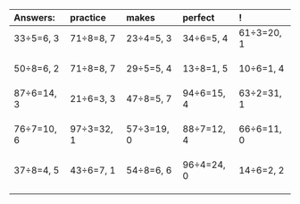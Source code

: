 | Answers: | practice | makes | perfect | ! |
| :--- | :--- | :--- | :--- | :--- |
| 33÷5=6, 3 | 71÷8=8, 7 | 23÷4=5, 3 | 34÷6=5, 4 | 61÷3=20, 1 | 
|   |   |   |   |   | 
|   |   |   |   |   | 
|   |   |   |   |   | 
| 50÷8=6, 2 | 71÷8=8, 7 | 29÷5=5, 4 | 13÷8=1, 5 | 10÷6=1, 4 | 
|   |   |   |   |   | 
|   |   |   |   |   | 
|   |   |   |   |   | 
| 87÷6=14, 3 | 21÷6=3, 3 | 47÷8=5, 7 | 94÷6=15, 4 | 63÷2=31, 1 | 
|   |   |   |   |   | 
|   |   |   |   |   | 
|   |   |   |   |   | 
| 76÷7=10, 6 | 97÷3=32, 1 | 57÷3=19, 0 | 88÷7=12, 4 | 66÷6=11, 0 | 
|   |   |   |   |   | 
|   |   |   |   |   | 
|   |   |   |   |   | 
| 37÷8=4, 5 | 43÷6=7, 1 | 54÷8=6, 6 | 96÷4=24, 0 | 14÷6=2, 2 | 
|   |   |   |   |   | 
|   |   |   |   |   | 
|   |   |   |   |   | 
